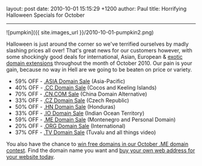 layout: post
date: 2010-10-01 15:15:29 +1200
author: Paul
title: Horrifying Halloween Specials for October



----

![pumpkin]({{ site.images_url }}/2010-10-01-pumpkin2.png)

Halloween is just around the corner so we've terrified ourselves by madly slashing prices all over! That's great news for our customers however, with some shockingly good deals for international, Asian, European & [exotic domain extensions](https://iwantmyname.co.nz/domains/domain-name-registration-list-of-extensions) throughout the month of October 2010. Our pain is your gain, because no way in Hell are we going to be beaten on price or variety.

* 59% OFF - [.ASIA Domain Sale](https://iwantmyname.co.nz/domains/asia-domain-name-registration-for-asia) (Asia-Pacific)
* 40% OFF - [.CC Domain Sale](https://iwantmyname.co.nz/domains/cc-domain-name-registration-for-cocos-keeling-islands) (Cocos and Keeling Islands)
* 70% OFF - [.CN.COM Sale](https://iwantmyname.co.nz/domains/cn.com-chinese-domain-name-registration-for-china) (China Domain Alternative)
* 33% OFF - [.CZ Domain Sale](https://iwantmyname.co.nz/domains/cz-domain-name-registration-for-czech-republic) (Czech Republic)
* 50% OFF - [.HN Domain Sale](https://iwantmyname.co.nz/domains/hn-honduran-domain-name-registration-for-honduras) (Honduras)
* 33% OFF - [.IO Domain Sale](https://iwantmyname.co.nz/domains/io-domain-name-registration-for-british-indian-ocean-territory) (Indian Ocean Territory)
* 59% OFF - [.ME Domain Sale](https://iwantmyname.co.nz/domains/me-montenegrean-domain-name-registration-for-montenegro) (Montenegro and Personal Domain)
* 20% OFF - [.ORG Domain Sale](https://iwantmyname.co.nz/domains/org-domain-name-registration-for-organisation) (International)
* 37% OFF - [.TV Domain Sale](https://iwantmyname.co.nz/domains/tv-tuvaluan-domain-name-registration-for-tuvalu) (Tuvalu and all things video)

You also have the chance to [win free domains in our October .ME domain contest](https://iwantmyname.co.nz/win-free-domain). Find the domain name you want and [buy your own web address for your website today](https://iwantmyname.co.nz/).
